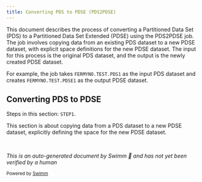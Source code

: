 ```yaml
---
title: Converting PDS to PDSE (PDS2PDSE)
---
```

This document describes the process of converting a Partitioned Data Set (PDS) to a Partitioned Data Set Extended (PDSE) using the PDS2PDSE job. The job involves copying data from an existing PDS dataset to a new PDSE dataset, with explicit space definitions for the new PDSE dataset. The input for this process is the original PDS dataset, and the output is the newly created PDSE dataset.

For example, the job takes `FERMYNO.TEST.PDS1` as the input PDS dataset and creates `FERMYNO.TEST.PDSE1` as the output PDSE dataset.

## Converting PDS to PDSE

Steps in this section: `STEP1`.

This section is about copying data from a PDS dataset to a new PDSE dataset, explicitly defining the space for the new PDSE dataset.

&nbsp;

*This is an auto-generated document by Swimm 🌊 and has not yet been verified by a human*

<SwmMeta version="3.0.0" repo-id="Z2l0aHViJTNBJTNBbWFpbmZyYW1lJTNBJTNBU3dpbW0tRGVtbw==" repo-name="mainframe"><sup>Powered by [Swimm](/)</sup></SwmMeta>
